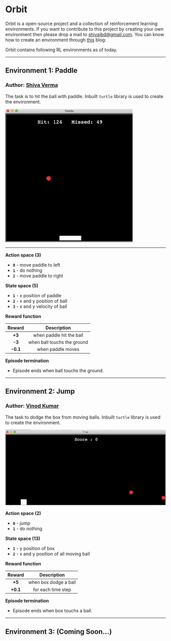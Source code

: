 # Orbit

Orbit is a open-source project and a collection of reinforcement learning environments. If you want to contribute to this project by creating your own environment then please drop a mail to shivajbd@gmail.com. You can know how to create an environment through [this](https://towardsdatascience.com/create-your-own-reinforcement-learning-environment-beb12f4151ef) blog: 

Orbit contains following RL environments as of today.

---
## Environment 1: Paddle

### Author: [Shiva Verma](https://www.linkedin.com/in/shiva-verma/)

The task is to hit the ball with paddle. Inbuilt `turtle` library is used to create the environment.

<img src=environments/paddle/wall.gif width="400">

---

**Action space (3)**

- **`0`** - move paddle to left
- **`1`** - do nothing
- **`2`** - move paddle to right

**State space (5)**

- **`1`** - x position of paddle
- **`2`** - x and y position of ball 
- **`3`** - x and y velocity of ball

**Reward function**

|  Reward  | Description |
| :-----------: | :-----------: |
| **+3** | when paddle hit the ball |
| **-3**   | when ball touchs the ground        |
| **-0.1**      | when paddle moves     |

**Episode termination**

- Episode ends when ball touchs the ground.

---

## Environment 2: Jump

### Author: [Vinod Kumar](https://www.linkedin.com/in/vinodkumar96/)

The task to dodge the box from moving balls. Inbuilt `turtle` library is used to create the environment.

<img src=environments/jump/wall.gif width="600">

**Action space (2)**

- **`0`** - jump
- **`1`** - do nothing

**State space (13)**

- **`1`** - y position of box
- **`2`** - x and y position of all moving ball

**Reward function**

|  Reward  | Description |
| :-----------: | :-----------: |
| **+5** | when box dodge a ball |
| **+0.1**   | for each time step        |

**Episode termination**

- Episode ends when box touchs a ball.

---

## Environment 3: (Coming Soon...)
